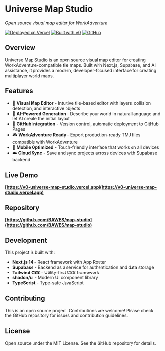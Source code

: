 # Universe Map Studio

*Open source visual map editor for WorkAdventure*

[![Deployed on Vercel](https://img.shields.io/badge/Deployed%20on-Vercel-black?style=for-the-badge&logo=vercel)](https://v0-universe-map-studio.vercel.app)
[![Built with v0](https://img.shields.io/badge/Built%20with-v0.dev-black?style=for-the-badge)](https://v0.dev/chat/projects/zzhLM8N2h8C)
[![GitHub](https://img.shields.io/badge/GitHub-Repository-black?style=for-the-badge&logo=github)](https://github.com/BAWES/map-studio)

## Overview

Universe Map Studio is an open source visual map editor for creating WorkAdventure-compatible tile maps. Built with Next.js, Supabase, and AI assistance, it provides a modern, developer-focused interface for creating multiplayer world maps.

## Features

- 🎨 **Visual Map Editor** - Intuitive tile-based editor with layers, collision detection, and interactive objects
- 🤖 **AI-Powered Generation** - Describe your world in natural language and let AI create the initial layout
- 🔗 **GitHub Integration** - Version control, automatic deployment to GitHub Pages
- 🎮 **WorkAdventure Ready** - Export production-ready TMJ files compatible with WorkAdventure
- 📱 **Mobile Optimized** - Touch-friendly interface that works on all devices
- ☁️ **Cloud Sync** - Save and sync projects across devices with Supabase backend

## Live Demo

**[https://v0-universe-map-studio.vercel.app](https://v0-universe-map-studio.vercel.app)**

## Repository

**[https://github.com/BAWES/map-studio](https://github.com/BAWES/map-studio)**

## Development

This project is built with:
- **Next.js 14** - React framework with App Router
- **Supabase** - Backend as a service for authentication and data storage
- **Tailwind CSS** - Utility-first CSS framework
- **shadcn/ui** - Modern UI component library
- **TypeScript** - Type-safe JavaScript

## Contributing

This is an open source project. Contributions are welcome! Please check the GitHub repository for issues and contribution guidelines.

## License

Open source under the MIT License. See the GitHub repository for details.
